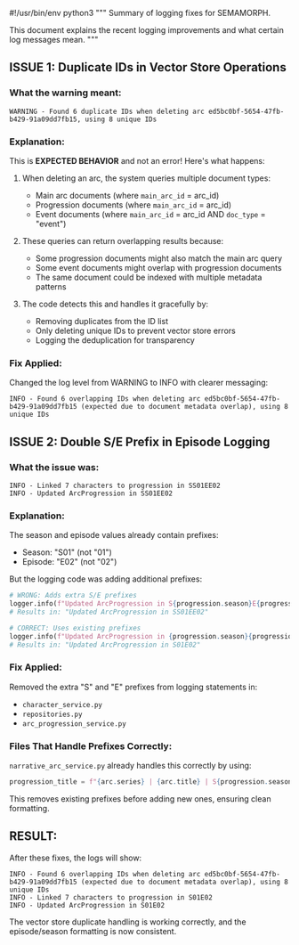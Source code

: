 #!/usr/bin/env python3
"""
Summary of logging fixes for SEMAMORPH.

This document explains the recent logging improvements and what certain log messages mean.
"""

## ISSUE 1: Duplicate IDs in Vector Store Operations

### What the warning meant:
```
WARNING - Found 6 duplicate IDs when deleting arc ed5bc0bf-5654-47fb-b429-91a09dd7fb15, using 8 unique IDs
```

### Explanation:
This is **EXPECTED BEHAVIOR** and not an error! Here's what happens:

1. When deleting an arc, the system queries multiple document types:
   - Main arc documents (where `main_arc_id` = arc_id)
   - Progression documents (where `main_arc_id` = arc_id)  
   - Event documents (where `main_arc_id` = arc_id AND `doc_type` = "event")

2. These queries can return overlapping results because:
   - Some progression documents might also match the main arc query
   - Some event documents might overlap with progression documents
   - The same document could be indexed with multiple metadata patterns

3. The code detects this and handles it gracefully by:
   - Removing duplicates from the ID list
   - Only deleting unique IDs to prevent vector store errors
   - Logging the deduplication for transparency

### Fix Applied:
Changed the log level from WARNING to INFO with clearer messaging:
```
INFO - Found 6 overlapping IDs when deleting arc ed5bc0bf-5654-47fb-b429-91a09dd7fb15 (expected due to document metadata overlap), using 8 unique IDs
```

## ISSUE 2: Double S/E Prefix in Episode Logging

### What the issue was:
```
INFO - Linked 7 characters to progression in SS01EE02
INFO - Updated ArcProgression in SS01EE02
```

### Explanation:
The season and episode values already contain prefixes:
- Season: "S01" (not "01")  
- Episode: "E02" (not "02")

But the logging code was adding additional prefixes:
```python
# WRONG: Adds extra S/E prefixes
logger.info(f"Updated ArcProgression in S{progression.season}E{progression.episode}")
# Results in: "Updated ArcProgression in SS01EE02"

# CORRECT: Uses existing prefixes
logger.info(f"Updated ArcProgression in {progression.season}{progression.episode}")  
# Results in: "Updated ArcProgression in S01E02"
```

### Fix Applied:
Removed the extra "S" and "E" prefixes from logging statements in:
- `character_service.py`
- `repositories.py`  
- `arc_progression_service.py`

### Files That Handle Prefixes Correctly:
`narrative_arc_service.py` already handles this correctly by using:
```python
progression_title = f"{arc.series} | {arc.title} | S{progression.season.replace('S', '')}E{progression.episode.replace('E', '')}"
```
This removes existing prefixes before adding new ones, ensuring clean formatting.

## RESULT:
After these fixes, the logs will show:
```
INFO - Found 6 overlapping IDs when deleting arc ed5bc0bf-5654-47fb-b429-91a09dd7fb15 (expected due to document metadata overlap), using 8 unique IDs
INFO - Linked 7 characters to progression in S01E02
INFO - Updated ArcProgression in S01E02
```

The vector store duplicate handling is working correctly, and the episode/season formatting is now consistent.
